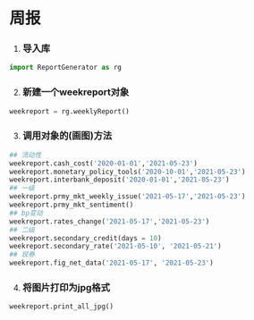 # 周报

1. ### 导入库
```python
import ReportGenerator as rg
```

2. ### 新建一个weekreport对象
```python
weekreport = rg.weeklyReport()
```

3. ### 调用对象的(画图)方法
```python
## 流动性
weekreport.cash_cost('2020-01-01','2021-05-23')
weekreport.monetary_policy_tools('2020-10-01','2021-05-23')
weekreport.interbank_deposit('2020-01-01','2021-05-23')
## 一级
weekreport.prmy_mkt_weekly_issue('2021-05-17','2021-05-23')
weekreport.prmy_mkt_sentiment()
## bp变动
weekreport.rates_change('2021-05-17','2021-05-23')
## 二级
weekreport.secondary_credit(days = 10)
weekreport.secondary_rate('2021-05-10', '2021-05-21')
## 现券
weekreport.fig_net_data('2021-05-17', '2021-05-23')
```
4. ### 将图片打印为jpg格式
```python
weekreport.print_all_jpg()
```

